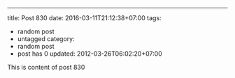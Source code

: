 ---
title: Post 830
date: 2016-03-11T21:12:38+07:00
tags:
  - random post
  - untagged
category:
  - random post
  - post has 0
updated: 2012-03-26T06:02:20+07:00

This is content of post 830